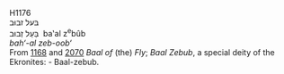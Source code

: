 H1176  
בּעל זבוּב  
בַּעַל זְבוּב ‎ ba‛al z<sup>e</sup>bûb  
*bah‘-al* *zeb-oob‘*  
From [1168](h1168) and [2070](h2070) *Baal* *of* (the) *Fly*; *Baal*
*Zebub*, a special deity of the Ekronites: - Baal-zebub.  
